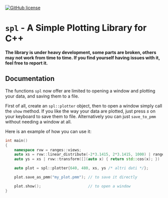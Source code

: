 [![GitHub license](https://img.shields.io/badge/license-MIT-blue.svg?maxAge=3600)](./LICENSE.md)

# `spl` - A Simple Plotting Library for C++

**The library is under heavy development, some parts are broken, others may not work from time to time.
If you find yourself having issues with it, feel free to report it.**


## Documentation

The functions `spl` now offer are limited to opening a window and plotting your data, and saving them to a file.

First of all, create an `spl::plotter` object, then to open a window simply call the `show` method.
If you like the way your data are plotted, just press *s* on your keyboard to save them to file.
Alternatively you can just `save_to_pmm` without needing a window at all.

Here is an example of how you can use it:

```cpp
int main()
{
    namespace rvw = ranges::views;
    auto xs = rvw::linear_distribute(-2*3.1415, 2*3.1415, 1000) | ranges::to_vector;
    auto ys = xs | rvw::transform([](auto x) { return std::cos(x); }) | ranges::to_vector;

    auto plot = spl::plotter{640, 480, xs, ys /* altri dati */};

    plot.save_as_pmm("my_plot.pmm"); // to save it directly

    plot.show();                     // to open a window
}
```